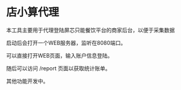 # 店小算代理

本工具主要用于代理登陆屏芯只能餐饮平台的商家后台，以便于采集数据

启动后会打开一个WEB服务器，监听在8080端口。

可以直接打开WEB页面，输入账户信息登陆。

随后可以访问 /report 页面以获取统计账单。

其他功能开发中。
